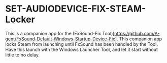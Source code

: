# SET-AUDIODEVICE-FIX-STEAM-Locker
This is a companion app for the (FxSound-Fix Tool)[https://github.com/A-gent/FxSound-Default-Windows-Startup-Device-Fix].  This companion app locks Steam from launching until FxSound has been handled by the Tool. Have this launch with the Windows Launcher Tool, and let it start without little to no delay.
